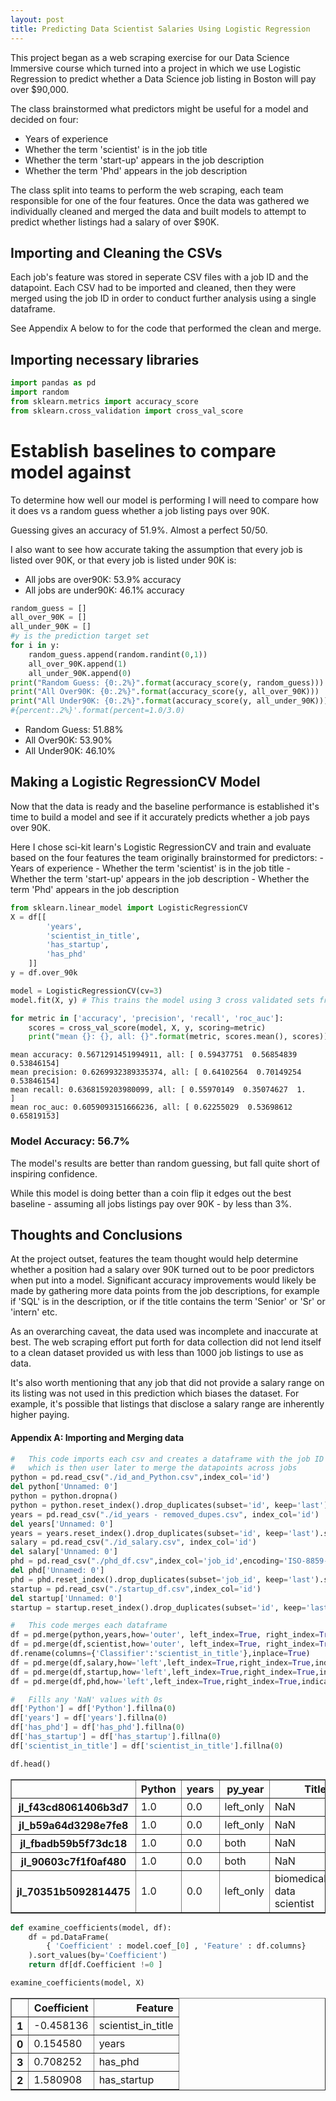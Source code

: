 ```yaml
---
layout: post
title: Predicting Data Scientist Salaries Using Logistic Regression
---
```


This project began as a web scraping exercise for our Data Science Immersive course which turned into a project in which we use Logistic Regression to predict whether a Data Science job listing in Boston will pay over $90,000.

The class brainstormed what predictors might be useful for a model and decided on four:

- Years of experience
- Whether the term 'scientist' is in the job title
- Whether the term 'start-up' appears in the job description
- Whether the term 'Phd' appears in the job description

The class split into teams to perform the web scraping, each team responsible for one of the four features.  Once the data was gathered we individually cleaned and merged the data and built models to attempt to predict whether listings had a salary of over $90K.

## Importing and Cleaning the CSVs

Each job's feature was stored in seperate CSV files with a job ID and the datapoint.  Each CSV had to be imported and cleaned, then they were merged using the job ID in order to conduct further analysis using a single dataframe.

See Appendix A below to for the code that performed the clean and merge.

## Importing necessary libraries


```python
import pandas as pd
import random
from sklearn.metrics import accuracy_score
from sklearn.cross_validation import cross_val_score
```

# Establish baselines to compare model against

To determine how well our model is performing I will need to compare how it does vs a random guess whether a job listing pays over 90K.

Guessing gives an accuracy of 51.9%.  Almost a perfect 50/50.

I also want to see how accurate taking the assumption that every job is listed over 90K, or that every job is listed under 90K is:

- All jobs are over90K: 53.9% accuracy
- All jobs are under90K: 46.1% accuracy


```python
random_guess = []
all_over_90K = []
all_under_90K = []
#y is the prediction target set
for i in y:
    random_guess.append(random.randint(0,1))
    all_over_90K.append(1)
    all_under_90K.append(0)
print("Random Guess: {0:.2%}".format(accuracy_score(y, random_guess)))
print("All Over90K: {0:.2%}".format(accuracy_score(y, all_over_90K)))
print("All Under90K: {0:.2%}".format(accuracy_score(y, all_under_90K)))
#{percent:.2%}'.format(percent=1.0/3.0)
```

- Random Guess: 51.88%
- All Over90K: 53.90%
- All Under90K: 46.10%


## Making a Logistic RegressionCV Model

Now that the data is ready and the baseline performance is established it's time to build a model and see if it accurately predicts whether a job pays over 90K.

Here I chose sci-kit learn's Logistic RegressionCV and train and evaluate based on the four features the team originally brainstormed for predictors:
    - Years of experience
    - Whether the term 'scientist' is in the job title
    - Whether the term 'start-up' appears in the job description
    - Whether the term 'Phd' appears in the job description


```python
from sklearn.linear_model import LogisticRegressionCV
X = df[[
        'years',
        'scientist_in_title',
        'has_startup',
        'has_phd'
    ]]
y = df.over_90k

model = LogisticRegressionCV(cv=3)
model.fit(X, y) # This trains the model using 3 cross validated sets from the data

for metric in ['accuracy', 'precision', 'recall', 'roc_auc']:
    scores = cross_val_score(model, X, y, scoring=metric)
    print("mean {}: {}, all: {}".format(metric, scores.mean(), scores))
```

    mean accuracy: 0.5671291451994911, all: [ 0.59437751  0.56854839  0.53846154]
    mean precision: 0.6269932389335374, all: [ 0.64102564  0.70149254  0.53846154]
    mean recall: 0.6368159203980099, all: [ 0.55970149  0.35074627  1.        ]
    mean roc_auc: 0.6059093151666236, all: [ 0.62255029  0.53698612  0.65819153]


### Model Accuracy: 56.7%

The model's results are better than random guessing, but fall quite short of inspiring confidence.

While this model is doing better than a coin flip it edges out the best baseline - assuming all jobs listings pay over 90K - by less than 3%.

## Thoughts and Conclusions

At the project outset, features the team thought would help determine whether a position had a salary over 90K turned out to be poor predictors when put into a model.  Significant accuracy improvements would likely be made by gathering more data points from the job descriptions, for example if 'SQL' is in the description, or if the title contains the term 'Senior' or 'Sr' or 'intern' etc.

As an overarching caveat, the data used was incomplete and inaccurate at best.  The web scraping effort put forth for data collection did not lend itself to a clean dataset provided us with less than 1000 job listings to use as data.

It's also worth mentioning that any job that did not provide a salary range on its listing was not used in this prediction which biases the dataset. For example, it's possible that listings that disclose a salary range are inherently higher paying.

#### Appendix A: Importing and Merging data


```python
#   This code imports each csv and creates a dataframe with the job ID as the index
#   which is then user later to merge the datapoints across jobs
python = pd.read_csv("./id_and_Python.csv",index_col='id')
del python['Unnamed: 0']
python = python.dropna()
python = python.reset_index().drop_duplicates(subset='id', keep='last').set_index('id')
years = pd.read_csv("./id_years - removed_dupes.csv", index_col='id')
del years['Unnamed: 0']
years = years.reset_index().drop_duplicates(subset='id', keep='last').set_index('id')
salary = pd.read_csv("./id_salary.csv", index_col='id')
del salary['Unnamed: 0']
phd = pd.read_csv("./phd_df.csv",index_col='job_id',encoding='ISO-8859-1')
del phd['Unnamed: 0']
phd = phd.reset_index().drop_duplicates(subset='job_id', keep='last').set_index('job_id')
startup = pd.read_csv("./startup_df.csv",index_col='id')
del startup['Unnamed: 0']
startup = startup.reset_index().drop_duplicates(subset='id', keep='last').set_index('id')
```


```python
#   This code merges each dataframe
df = pd.merge(python,years,how='outer', left_index=True, right_index=True, indicator='py_year')
df = pd.merge(df,scientist,how='outer', left_index=True, right_index=True, indicator='scientist_merge')
df.rename(columns={'Classifier':'scientist_in_title'},inplace=True)
df = pd.merge(df,salary,how='left',left_index=True,right_index=True,indicator='salary_merge')
df = pd.merge(df,startup,how='left',left_index=True,right_index=True,indicator='startup_merge')
df = pd.merge(df,phd,how='left',left_index=True,right_index=True,indicator='phd_merge')
```


```python
#   Fills any 'NaN' values with 0s
df['Python'] = df['Python'].fillna(0)
df['years'] = df['years'].fillna(0)
df['has_phd'] = df['has_phd'].fillna(0)
df['has_startup'] = df['has_startup'].fillna(0)
df['scientist_in_title'] = df['scientist_in_title'].fillna(0)
```


```python
df.head()
```




<div>
<table border="1" class="dataframe">
  <thead>
    <tr style="text-align: right;">
      <th></th>
      <th>Python</th>
      <th>years</th>
      <th>py_year</th>
      <th>Title</th>
      <th>scientist_in_title</th>
      <th>scientist_merge</th>
      <th>over_90k</th>
      <th>salary_merge</th>
      <th>has_startup</th>
      <th>startup_merge</th>
      <th>has_phd</th>
      <th>title</th>
      <th>phd_merge</th>
    </tr>
  </thead>
  <tbody>
    <tr>
      <th>jl_f43cd8061406b3d7</th>
      <td>1.0</td>
      <td>0.0</td>
      <td>left_only</td>
      <td>NaN</td>
      <td>0.0</td>
      <td>left_only</td>
      <td>1.0</td>
      <td>both</td>
      <td>0.0</td>
      <td>left_only</td>
      <td>0.0</td>
      <td>NaN</td>
      <td>left_only</td>
    </tr>
    <tr>
      <th>jl_b59a64d3298e7fe8</th>
      <td>1.0</td>
      <td>0.0</td>
      <td>left_only</td>
      <td>NaN</td>
      <td>0.0</td>
      <td>left_only</td>
      <td>1.0</td>
      <td>both</td>
      <td>0.0</td>
      <td>left_only</td>
      <td>0.0</td>
      <td>NaN</td>
      <td>left_only</td>
    </tr>
    <tr>
      <th>jl_fbadb59b5f73dc18</th>
      <td>1.0</td>
      <td>0.0</td>
      <td>both</td>
      <td>NaN</td>
      <td>0.0</td>
      <td>left_only</td>
      <td>1.0</td>
      <td>both</td>
      <td>0.0</td>
      <td>left_only</td>
      <td>0.0</td>
      <td>NaN</td>
      <td>left_only</td>
    </tr>
    <tr>
      <th>jl_90603c7f1f0af480</th>
      <td>1.0</td>
      <td>0.0</td>
      <td>both</td>
      <td>NaN</td>
      <td>0.0</td>
      <td>left_only</td>
      <td>1.0</td>
      <td>both</td>
      <td>0.0</td>
      <td>left_only</td>
      <td>0.0</td>
      <td>NaN</td>
      <td>left_only</td>
    </tr>
    <tr>
      <th>jl_70351b5092814475</th>
      <td>1.0</td>
      <td>0.0</td>
      <td>left_only</td>
      <td>biomedical data scientist</td>
      <td>1.0</td>
      <td>both</td>
      <td>1.0</td>
      <td>both</td>
      <td>0.0</td>
      <td>left_only</td>
      <td>1.0</td>
      <td>Biomedical Data Scientist</td>
      <td>both</td>
    </tr>
  </tbody>
</table>
</div>




```python
def examine_coefficients(model, df):
    df = pd.DataFrame(
        { 'Coefficient' : model.coef_[0] , 'Feature' : df.columns}
    ).sort_values(by='Coefficient')
    return df[df.Coefficient !=0 ]

examine_coefficients(model, X)
```




<div>
<table border="1" class="dataframe">
  <thead>
    <tr style="text-align: right;">
      <th></th>
      <th>Coefficient</th>
      <th>Feature</th>
    </tr>
  </thead>
  <tbody>
    <tr>
      <th>1</th>
      <td>-0.458136</td>
      <td>scientist_in_title</td>
    </tr>
    <tr>
      <th>0</th>
      <td>0.154580</td>
      <td>years</td>
    </tr>
    <tr>
      <th>3</th>
      <td>0.708252</td>
      <td>has_phd</td>
    </tr>
    <tr>
      <th>2</th>
      <td>1.580908</td>
      <td>has_startup</td>
    </tr>
  </tbody>
</table>
</div>
